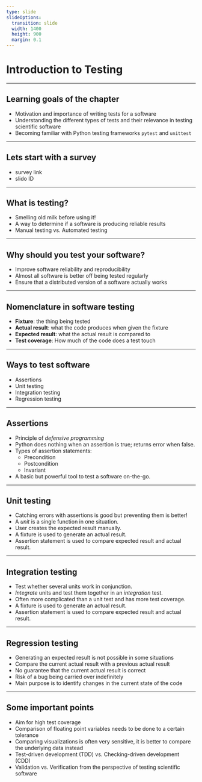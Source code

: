 ```yaml
---
type: slide
slideOptions:
  transition: slide
  width: 1400
  height: 900
  margin: 0.1
---
```


<style>
  .reveal strong {
    font-weight: bold;
    color: orange;
  }
  .reveal p {
    text-align: left;
  }
  .reveal section h1 {
    color: orange;
  }
  .reveal section h2 {
    color: orange;
  }
</style>

# Introduction to Testing

---

## Learning goals of the chapter

- Motivation and importance of writing tests for a software
- Understanding the different types of tests and their relevance in testing scientific software
- Becoming familiar with Python testing frameworks `pytest` and `unittest`

---

## Lets start with a survey

- survey link
- slido ID

---

## What is testing?

- Smelling old milk before using it!
- A way to determine if a software is producing reliable results
- Manual testing vs. Automated testing

---

## Why should you test your software?

- Improve software reliability and reproducibility
- Almost all software is better off being tested regularly
- Ensure that a distributed version of a software actually works

---

## Nomenclature in software testing

- **Fixture**: the thing being tested
- **Actual result**: what the code produces when given the fixture
- **Expected result**: what the actual result is compared to
- **Test coverage**: How much of the code does a test touch

---

## Ways to test software

- Assertions
- Unit testing
- Integration testing
- Regression testing

---

## Assertions

- Principle of *defensive programming*
- Python does nothing when an assertion is true; returns error when false.
- Types of assertion statements:
    - Precondition
    - Postcondition
    - Invariant
- A basic but powerful tool to test a software on-the-go.

---

## Unit testing

- Catching errors with assertions is good but preventing them is better!
- A *unit* is a single function in one situation.
- User creates the expected result manually.
- A fixture is used to generate an actual result.
- Assertion statement is used to compare expected result and actual result.

---

## Integration testing

- Test whether several units work in conjunction.
- *Integrate* units and test them together in an *integration* test.
- Often more complicated than a unit test and has more test coverage.
- A fixture is used to generate an actual result.
- Assertion statement is used to compare expected result and actual result.

---

## Regression testing

- Generating an expected result is not possible in some situations
- Compare the current actual result with a previous actual result
- No guarantee that the current actual result is correct
- Risk of a bug being carried over indefinitely
- Main purpose is to identify changes in the current state of the code

---

## Some important points

- Aim for high test coverage
- Comparison of floating point variables needs to be done to a certain tolerance
- Comparing visualizations is often very sensitive, it is better to compare the underlying data instead
- Test-driven development (TDD) vs. Checking-driven development (CDD)
- Validation vs. Verification from the perspective of testing scientific software
